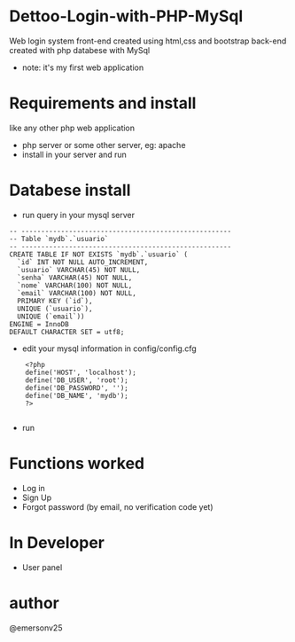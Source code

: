 # Dettoo-Login-with-PHP-MySql
Web login system
front-end created using html,css and bootstrap
back-end created with php
databese with MySql
* note: it's my first web application


# Requirements and install
like any other php web application

* php server or some other server, eg: apache
* install in your server and run

# Databese install
* run query in your mysql server
```
-- -----------------------------------------------------
-- Table `mydb`.`usuario`
-- -----------------------------------------------------
CREATE TABLE IF NOT EXISTS `mydb`.`usuario` (
  `id` INT NOT NULL AUTO_INCREMENT,
  `usuario` VARCHAR(45) NOT NULL,
  `senha` VARCHAR(45) NOT NULL,
  `nome` VARCHAR(100) NOT NULL,
  `email` VARCHAR(100) NOT NULL,
  PRIMARY KEY (`id`),
  UNIQUE (`usuario`),
  UNIQUE (`email`))
ENGINE = InnoDB
DEFAULT CHARACTER SET = utf8;
```
* edit your mysql information in config/config.cfg
```
    <?php
    define('HOST', 'localhost');
    define('DB_USER', 'root');
    define('DB_PASSWORD', '');
    define('DB_NAME', 'mydb');
    ?>
  
```

* run

# Functions worked

* Log in
* Sign Up
* Forgot password (by email, no verification code yet)

# In Developer
* User panel

# author
@emersonv25
 

